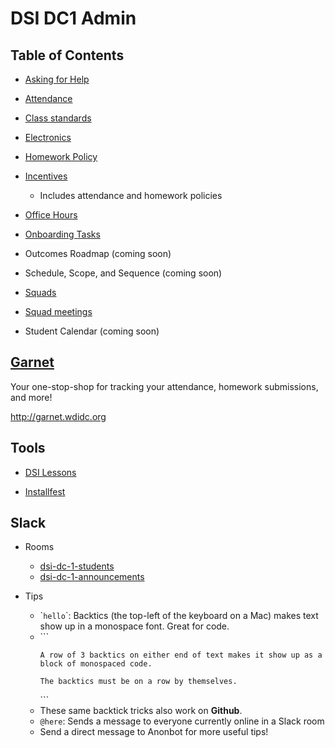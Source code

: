 # DSI DC1 Admin

## Table of Contents

- [Asking for Help](asking-for-help.md)

- [Attendance](attendance.md)

- [Class standards](class-standards.md)

- [Electronics](electronics.md) 

- [Homework Policy](homework-policy.md)

- [Incentives](incentives.md)
  - Includes attendance and homework policies

- [Office Hours](office-hours.md)

- [Onboarding Tasks](https://github.com/lucywi/DSI-DC1-admin/blob/master/DSI%20Onboarding%20Tasks)

- Outcomes Roadmap (coming soon)

- Schedule, Scope, and Sequence (coming soon)

- [Squads](squads.md)

- [Squad meetings](https://github.com/lucywi/DSI-DC1-admin/blob/master/squad%20meetings.md)

- Student Calendar (coming soon) 



## [Garnet](http://garnet.wdidc.org)

Your one-stop-shop for tracking your attendance, homework submissions, and more!

http://garnet.wdidc.org

## Tools

- [DSI Lessons](https://github.com/ga-students/DSI-DC-1/tree/master/week-01)

- [Installfest](https://www.dropbox.com/sh/3mp1p3av2k6be4y/AADstHqUMSPRyYPWuk_C3XAJa?dl=0)

## Slack

- Rooms
  - [dsi-dc-1-students](https://ga-students.slack.com/messages/dsi-dc-1-students/)
  - [dsi-dc-1-announcements](https://ga-students.slack.com/messages/dsi-dc-1-announce/)

- Tips
  - \``hello`\`: Backtics (the top-left of the keyboard on a Mac) makes text show up in a monospace font. Great for code.
  - \`\`\`
    ```
    A row of 3 backtics on either end of text makes it show up as a block of monospaced code.

    The backtics must be on a row by themselves.
    ```
    \`\`\`
  - These same backtick tricks also work on **Github**.
  - `@here`: Sends a message to everyone currently online in a Slack room
  - Send a direct message to Anonbot for more useful tips!

